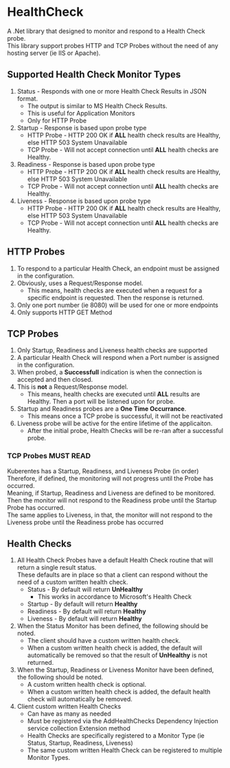 # HealthCheck 
A .Net library that designed to monitor and respond to a Health Check probe.  
This library support probes HTTP and TCP Probes without the need of any hosting server (ie IIS or Apache).


## Supported Health Check Monitor Types
1.  Status - Responds with one or more Health Check Results in JSON format.  
    -  The output is similar to MS Health Check Results. 
    -  This is useful for Application Monitors
    -  Only for HTTP Probe
2.  Startup - Response is based upon probe type
    -  HTTP Probe - HTTP 200 OK if **ALL** health check results are Healthy, else HTTP 503 System Unavailable
    -  TCP Probe - Will not accept connection until **ALL** health checks are Healthy.
3.  Readiness - Response is based upon probe type
    -  HTTP Probe - HTTP 200 OK if **ALL** health check results are Healthy, else HTTP 503 System Unavailable
    -  TCP Probe - Will not accept connection until **ALL** health checks are Healthy.
4.  Liveness - Response is based upon probe type
    -  HTTP Probe - HTTP 200 OK if **ALL** health check results are Healthy, else HTTP 503 System Unavailable
    -  TCP Probe - Will not accept connection until **ALL** health checks are Healthy.


## HTTP Probes
1.  To respond to a particular Health Check, an endpoint must be assigned in the configuration.
2.  Obviously, uses a Request/Response model.  
    -  This means, health checks are executed when a request for a specific endpoint is requested.  Then the response is returned.
3.  Only one port number (ie 8080) will be used for one or more endpoints
4.  Only supports HTTP GET Method


## TCP Probes
1.  Only Startup, Readiness and Liveness health checks are supported
2.  A particular Health Check will respond when a Port number is assigned in the configuration.
3.  When probed, a **Successfull** indication is when the connection is accepted and then closed.
4.  This is **not** a Request/Response model.
    -  This means, health checks are executed until **ALL** results are Healthy.  Then a port will be listened upon for probe.
5.  Startup and Readiness probes are a **One Time Occurrance**.
    -  This means once a TCP probe is successful, it will not be reactivated
6.  Liveness probe will be active for the entire lifetime of the applicaiton.
    -  After the initial probe, Health Checks will be re-ran after a successful probe.

### TCP Probes **MUST READ**
Kuberentes has a Startup, Readiness, and Liveness Probe (in order)  
Therefore, if defined, the monitoring will not progress until the Probe has occurred.  
Meaning, if Startup, Readiness and Liveness are defined to be monitored.  
Then the monitor will not respond to the Readiness probe until the Startup Probe has occurred.  
The same applies to Liveness, in that, the monitor will not respond to the Liveness probe until the Readiness probe has occurred  


## Health Checks
1.  All Health Check Probes have a default Health Check routine that will return a single result status.  
    These defaults are in place so that a client can respond without the need of a custom written health check.
    -  Status - By default will return **UnHealthy**
        -  This works in accordance to Microsoft's Health Check
    -  Startup - By default will return **Healthy**
    -  Readiness - By default will return **Healthy**
    -  Liveness - By default will return **Healthy**
2.  When the Status Monitor has been defined, the following should be noted.
    -  The client should have a custom written health check.
    -  When a custom written health check is added, the default will automatically be removed so that the result of **UnHealthy** is not returned.
3.  When the Startup, Readiness or Liveness Monitor have been defined, the following should be noted.
    -  A custom written health check is optional.
    -  When a custom written health check is added, the default health check will automatically be removed.
4.  Client custom written Health Checks
    -  Can have as many as needed
    -  Must be registered via the AddHealthChecks Dependency Injection service collection Extension method
    -  Health Checks are specifically registered to a Monitor Type (ie Status, Startup, Readiness, Liveness)
    -  The same custom written Health Check can be registered to multiple Monitor Types.


